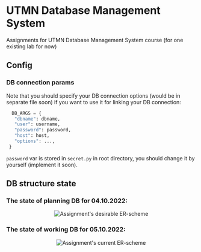 # UTMN Database Management System
Assignments for UTMN Database Management System course (for one existing lab for now)

## Config

### DB connection params

Note that you should specify your DB connection options (would be in separate file soon) if you want to use it for linking your DB connection:

   ```python
     DB_ARGS = {
      "dbname": dbname,
      "user": username,
      "password": password,
      "host": host,
      "options": ...,
    }
   ```
`password` var is stored in `secret.py` in root directory, you should change it by yourself (implement it soon).

## DB structure state

### The state of planning DB for 04.10.2022:
<p align="center">
  <img src="https://i.imgur.com/U9554WZ.png" alt="Assignment's desirable ER-scheme">
</p>
     
### The state of working DB for 05.10.2022:
<p align="center">
  <img src="https://i.imgur.com/GA7xsgY.png" alt="Assignment's current ER-scheme">
</p>
     
     





     
